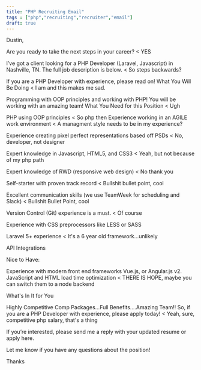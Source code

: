 ```yaml
---
title: "PHP Recruiting Email"
tags : ["php","recruiting","recruiter","email"]
draft: true
---
```


Dustin, 

Are you ready to take the next steps in your career? 
< YES

I’ve got a client looking for a PHP Developer (Laravel, Javascript) in Nashville, TN. The full job description is below. 
< So steps backwards?

If you are a PHP Developer with experience, please read on!
What You Will Be Doing
< I am and this makes me sad.

Programming with OOP principles and working with PHP! You will be working with an amazing team!
What You Need for this Position
< Ugh

PHP using OOP principles
< So php then
Experience working in an AGILE work environment
< A managment style needs to be in my experience?

Experience creating pixel perfect representations based off PSDs
< No, developer, not designer

Expert knowledge in Javascript, HTML5, and CSS3
< Yeah, but not because of my php path

Expert knowledge of RWD (responsive web design)
< No thank you

Self-starter with proven track record
< Bullshit bullet point, cool

Excellent communication skills (we use TeamWeek for scheduling and Slack)
< Bullshit Bullet Point, cool

Version Control (Git) experience is a must.
< Of course

Experience with CSS preprocessors like LESS or SASS

Laravel 5+ experience
< It's a 6 year old framework...unlikely

API Integrations

Nice to Have:

Experience with modern front end frameworks Vue.js, or Angular.js v2.
JavaScript and HTML load time optimization
< THERE IS HOPE, maybe you can switch them to a node backend


What's In It for You

Highly Competitive Comp Packages...Full Benefits....Amazing Team!!
So, if you are a PHP Developer with experience, please apply today!
< Yeah, sure, competitive php salary, that's a thing

If you’re interested, please send me a reply with your updated resume or apply here. 

Let me know if you have any questions about the position! 

Thanks

